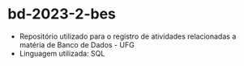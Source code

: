 # bd-2023-2-bes
* Repositório utilizado para o registro de atividades relacionadas a matéria de Banco de Dados - UFG
* Linguagem utilizada: SQL
